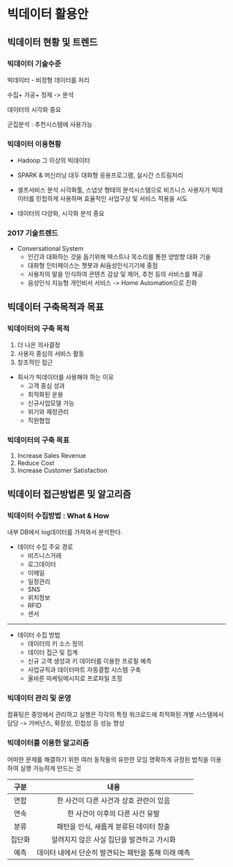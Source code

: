 # 빅데이터 활용안
## 빅데이터 현황 및 트렌드
### 빅데이터 기술수준
빅데이터 - 비정형 데이터를 처리

수집+ 가공+ 정제 -> 분석

데이터의 시각화 중요

군집분석 : 추천시스템에 사용가능

### 빅데이터 이용현황
* Hadoop 그 이상의 빅데이터

* SPARK & 머신러닝 대두
대화형 응용프로그램, 실시간 스트림처리

* 셀프서비스 분석
시각화툴, 스냅샷 형태의 분석시스템으로 비즈니스 사용자가 빅데이터를 민첩하게 사용하며 효율적인 사업구상 및 서비스 적용을 시도

* 데이터의 다양화, 시각화 분석 중요

### 2017 기술트렌드
* Conversational System
  + 인간과 대화하는 것을 돕기위해 텍스트나 목소리를 통한 양방향 대화 기술
  + 대화형 인터페이스는 챗봇과 AI음성인식기기에 중점
  + 사용자의 말을 인식하여 콘텐츠 감상 및 제어, 추천 등의 서비스를 제공
  + 음성인식 지능형 개인비서 서비스 -> Home Automation으로 진화

## 빅데이터 구축목적과 목표
### 빅데이터의 구축 목적
1. 더 나은 의사결정
2. 사용자 중심의 서비스 활동
3. 창조적인 접근

* 회사가 빅데이터를 사용해야 하는 이유
  + 고객 중심 성과
  + 최적화된 운용
  + 신규사업모델 가능
  + 위기와 재정관리
  + 직원협업

### 빅데이터의 구축 목표
1. Increase Sales Revenue
2. Reduce Cost
3. Increase Customer Satisfaction

## 빅데이터 접근방법론 및 알고리즘
### 빅데이터 수집방법 : What & How
내부 DB에서 log데이터를 가져와서 분석한다.

* 데이터 수집 주요 경로
  + 비즈니스거래
  + 로그데이터
  + 이메일
  + 일정관리
  + SNS
  + 위치정보
  + RFID
  + 센서
--------
* 데이터 수집 방법
  + 데이터의 키 소스 정의
  + 데이터 접근 및 집계
  + 신규 고객 생성과 키 데이터를 이용한 프로필 예측
  + 사업규칙과 데이터마트 자동결합 시스템 구축
  + 올바른 마케팅메시지로 프로파일 조정

### 빅데이터 관리 및 운영
컴퓨팅은 중앙에서 관리하고 실행은 각각의 특정 워크로드에 최적화된 개별 시스템에서 담당 -> 거버넌스, 확장성, 민첩성 등 성능 향상

### 빅데이터를 이용한 알고리즘
어떠한 문제를 해결하기 위한 여러 동작들의 유한한 모임
명확하게 규정된 법칙을 이용하여 실행 가능하게 만드는 것

| 구분  | 내용 |
|:-----:|:----:|
| 연합  | 한 사건이 다른 사건과 상호 관련이 있음 |
| 연속  | 한 사건이 이후의 다른 사건 유발  |
| 분류  | 패턴을 인식, 새롭게 분류된 데이터 창출  |
| 집단화  | 알려지지 않은 사실 집단을 발견하고 가시화  |
| 예측  | 데이터 내에서 단순히 발견되는 패턴을 통해 미래 예측  |


